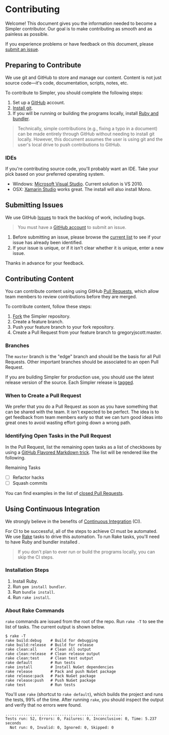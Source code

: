 ﻿# Contributing

Welcome! This document gives you the information needed to become a Simpler contributor. Our goal is to make contributing as smooth and as painless as possible. 

If you experience problems or have feedback on this document, please [submit an issue](#issues).

## <a name="preparing"></a>Preparing to Contribute

We use git and GitHub to store and manage our content. Content is not just source code—it's code, documentation, scripts, notes, etc.

To contribute to Simpler, you should complete the following steps:

1. Set up a [GitHub](https://github.com) account.
1. [Install git](https://help.github.com/articles/set-up-git).
1. If you will be running or building the programs locally, install [Ruby and bundler](#ci).

>Technically, simple contributions (e.g., fixing a typo in a document) can be made entirely through GitHub without needing to install git locally. However, this document assumes the user is using git and the user's local drive to push contributions to GitHub.

### IDEs

If you're contributing source code, you'll probably want an IDE. Take your pick based on your preferred operating system.

- Windows: [Microsoft Visual Studio](http://www.microsoft.com/en-us/download/details.aspx?id=34673). Current solution is VS 2010.
- OSX: [Xamarin Studio](http://xamarin.com/download) works great. The install will also install Mono.

## <a name="issues"></a>Submitting Issues

We use GitHub [Issues](https://guides.github.com/features/issues/) to track the backlog of work, including bugs. 

>You must have a [GitHub account](#preparing) to submit an issue. 

1. Before submitting an issue, please browse the [current list](https://github.com/gregoryjscott/Simpler/issues) to see if your issue has already been identified. 
1. If your issue is unique, or if it isn't clear whether it is unique, enter a new issue. 

Thanks in advance for your feedback.

## Contributing Content 

You can contribute content using using GitHub [Pull Requests](https://help.github.com/articles/using-pull-requests), which allow team members to review contributions before they are merged.

To contribute content, follow these steps:

1. [Fork](https://github.com/gregoryjscott/Simpler/fork) the Simpler repository.
2. Create a feature branch.
3. Push your feature branch to your fork repository.
4. Create a Pull Request from your feature branch to gregoryjscott:master.

### Branches

The `master` branch is the "edge" branch and should be the basis for all Pull Requests. Other important branches should be associated to an open Pull Request.

If you are building Simpler for production use, you should use the latest release version of the source. Each Simpler release is [tagged](https://github.com/gregoryjscott/Simpler/tags). 

### When to Create a Pull Request
We prefer that you do a Pull Request as soon as you have something that can be shared with the team. It isn't expected to be perfect. The idea is to get feedback from team members early so that we can turn good ideas into great ones to avoid wasting effort going down a wrong path. 

### Identifying Open Tasks in the Pull Request
In the Pull Request, list the remaining open tasks as a list of checkboxes by using a [GitHub Flavored Markdown trick](https://github.com/blog/1375%0A-task-lists-in-gfm-issues-pulls-comments). The list will be rendered like the following.

Remaining Tasks
- [ ] Refactor hacks
- [ ] Squash commits

You can find examples in the list of [closed Pull Requests](https://github.com/gregoryjscott/Simpler/pulls?direction=desc&page=1&sort=created&state=closed).

## <a name="ci"></a>Using Continuous Integration

We strongly believe in the benefits of [Continuous Integration](http://en.wikipedia.org/wiki/Continuous_integration) (CI). 

For CI to be successful, all of the steps to achieve CI must be automated. We use [Rake](http://rake.rubyforge.org/) tasks to drive this automation. To run Rake tasks, you'll need to have Ruby and bundler installed .

>If you don't plan to ever run or build the programs locally, you can skip the CI steps.

### Installation Steps

1. Install Ruby.
1. Run `gem install bundler`.
1. Run `bundle install`.
1. Run `rake install`.

### About Rake Commands

`rake` commands are issued from the root of the repo. Run `rake -T` to see the list of tasks. The current output is shown below.

```
$ rake -T
rake build:debug    # Build for debugging
rake build:release  # Build for release
rake clean:all      # Clean all output
rake clean:release  # Clean release output
rake clean:test     # Clean test output
rake default        # Run tests
rake install        # Install NuGet dependencies
rake release        # Pack and push NuGet package
rake release:pack   # Pack NuGet package
rake release:push   # Push NuGet package
rake test           # Run tests
```

You'll use `rake` (shortcut to `rake default`), which builds the project and runs the tests, 99% of the time. After running `rake`, you should inspect the output and verify that no errors were found.

```
....................................................
Tests run: 52, Errors: 0, Failures: 0, Inconclusive: 0, Time: 5.237 seconds
  Not run: 0, Invalid: 0, Ignored: 0, Skipped: 0

```


